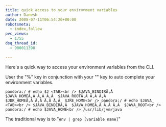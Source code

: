 ```yaml
---
title: quick access to your environment variables
author: Danesh
date: 2008-07-11T06:54:20+00:00
robotsmeta:
  - index,follow
pvc_views:
  - 1755
dsq_thread_id:
  - 900011390

---
```

Here's a quick way to access your environment variables from the CLI.

User the "%" key in conjunction with your "<tab>" key to auto complete your environment variables.

`pandora:/ # echo $J <TAB><br />
$JAVA_BINDIRÃ‚Â  $JAVA_HOMEÃ‚Â Ã‚Â Ã‚Â  $JAVA_ROOTÃ‚Â Ã‚Â Ã‚Â  $JDK_HOMEÃ‚Â Ã‚Â Ã‚Â Ã‚Â  $JRE_HOME<br />
pandora:/ # echo $JAVA_ <TAB><br />
$JAVA_BINDIRÃ‚Â  $JAVA_HOMEÃ‚Â Ã‚Â Ã‚Â  $JAVA_ROOT<br />
pandora:/ # echo $JAVA_HOME<br />
/usr/lib/jvm/java`

The traditional way is to "`env | grep [variable name]`"